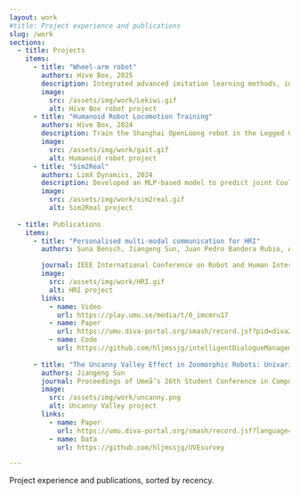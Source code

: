 ```yaml
---
layout: work
#title: Project experience and publications
slug: /work
sections:
  - title: Projects
    items:
      - title: "Wheel-arm robot"
        authors: Hive Box, 2025
        description: Integrated advanced imitation learning methods, including ACT and Diffusion Policy, into a proprietary mobile base equipped with an So-100 robotic arm， enabling efficient manipulation in industrial tasks such as package picking and cloth folding.  
        image:
          src: /assets/img/work/Lekiwi.gif
          alt: Hive Box robot project
      - title: "Humanoid Robot Locomotion Training"
        authors: Hive Box, 2024
        description: Train the Shanghai OpenLoong robot in the Legged Gym simulation to develop a smooth and graceful gait.
        image:
          src: /assets/img/work/gait.gif
          alt: Humanoid robot project
      - title: "Sim2Real"
        authors: LimX Dynamics, 2024
        description: Developed an MLP-based model to predict joint Coulomb friction in quadruped robots, aiming to enhance low-speed locomotion performance on Unitree A1 and LimX Dynamics W1 platforms.
        image:
          src: /assets/img/work/sim2real.gif
          alt: Sim2Real project
 
  - title: Publications
    items:
      - title: "Personalised multi-modal communication for HRI"
        authors: Suna Bensch, Jiangeng Sun, Juan Pedro Bandera Rubio, Adrián Romero-Garcés, Thomas Hellström

        journal: IEEE International Conference on Robot and Human Interactive Communication(RO-MAN), WARN workshop, 2023
        image:
          src: /assets/img/work/HRI.gif
          alt: HRI project
        links:
          - name: Video
            url: https://play.umu.se/media/t/0_imcmru17
          - name: Paper
            url: https://umu.diva-portal.org/smash/record.jsf?pid=diva2%3A1798327&dswid=8373
          - name: Code
            url: https://github.com/hljmssjg/intelligentDialogueManagement
            
      - title: "The Uncanny Valley Effect in Zoomorphic Robots: Univariate analysis"
        authors: Jiangeng Sun
        journal: Proceedings of Umeå’s 26th Student Conference in Computing Science(USCCS), 2023
        image:
          src: /assets/img/work/uncanny.png
          alt: Uncanny Valley project
        links:
          - name: Paper
            url: https://umu.diva-portal.org/smash/record.jsf?language=en&pid=diva2%3A1726993&dswid=-1698
          - name: Data
            url: https://github.com/hljmssjg/UVEsurvey

---
```


Project experience and publications, sorted by recency. 

